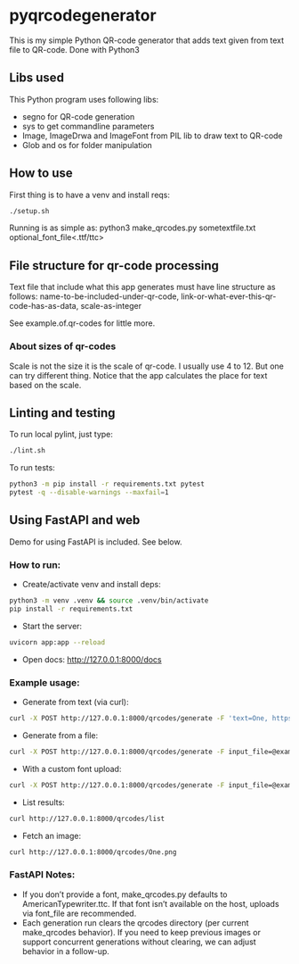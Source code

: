 # pyqrcodegenerator
This is my simple Python QR-code generator that adds text given from text file to QR-code. Done with Python3

## Libs used
This Python program uses following libs:
* segno for QR-code generation
* sys to get commandline parameters
* Image, ImageDrwa and ImageFont from PIL lib to draw text to QR-code
* Glob and os for folder manipulation

## How to use
First thing is to have a venv and install reqs:
```bash
./setup.sh
```

Running is as simple as: python3 make_qrcodes.py sometextfile.txt optional_font_file<.ttf/ttc>

## File structure for qr-code processing
Text file that include what this app generates must have line structure as follows:
name-to-be-included-under-qr-code, link-or-what-ever-this-qr-code-has-as-data, scale-as-integer

See example.of.qr-codes for little more.

### About sizes of qr-codes
Scale is not the size it is the scale of qr-code. I usually use 4 to 12. But one can try different thing. Notice that the app calculates the place for text based on the scale.

## Linting and testing
To run local pylint, just type:
```bash
./lint.sh
```

To run tests:
```bash
python3 -m pip install -r requirements.txt pytest
pytest -q --disable-warnings --maxfail=1
```

## Using FastAPI and web
Demo for using FastAPI is included. See below.

### How to run:
*  Create/activate venv and install deps:
```bash
python3 -m venv .venv && source .venv/bin/activate
pip install -r requirements.txt
```
*  Start the server:
```bash
uvicorn app:app --reload
```
*  Open docs: http://127.0.0.1:8000/docs

### Example usage:
*  Generate from text (via curl):
```bash
curl -X POST http://127.0.0.1:8000/qrcodes/generate -F 'text=One, https://example.com, 4\nTwo, data-two'
```
*  Generate from a file:
```bash
curl -X POST http://127.0.0.1:8000/qrcodes/generate -F input_file=@example.of.qr-codes
```
*  With a custom font upload:
```bash
curl -X POST http://127.0.0.1:8000/qrcodes/generate -F input_file=@example.of.qr-codes -F font_file=@YourFont.ttf
```
*  List results:
```bash
curl http://127.0.0.1:8000/qrcodes/list
```
*  Fetch an image:
```bash
curl http://127.0.0.1:8000/qrcodes/One.png
```

### FastAPI Notes:
*  If you don’t provide a font, make_qrcodes.py defaults to AmericanTypewriter.ttc. If that font isn’t available on the host, uploads via font_file are recommended.
*  Each generation run clears the qrcodes directory (per current make_qrcodes behavior). If you need to keep previous images or support concurrent generations without clearing, we can adjust behavior in a follow-up.
